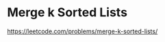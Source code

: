 Merge k Sorted Lists
=============================

https://leetcode.com/problems/merge-k-sorted-lists/
